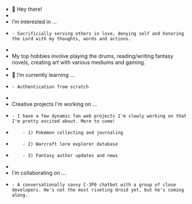 - 👋 Hey there!
- 
- I’m interested in ... 
-     - Sacrificially serving others in love, denying self and honoring the Lord with my thoughts, words and actions.
- 
- My top hobbies involve playing the drums, reading/writing fantasy novels, creating art with various mediums and gaming.
-      
- 🌱 I’m currently learning ... 
-     - Authentication from scratch
- 
- Creative projects I'm working on ... 
-     - I have a few dynamic fan web projects I'm slowly working on that I'm pretty excited about. More to come!
-         - 1) Pokémon collecting and journaling
-         - 2) Warcraft lore explorer database
-         - 3) Fantasy author updates and news
-      
- I’m collaborating on ... 
-     - A conversationally savvy C-3P0 chatbot with a group of close developers. He's not the most riveting droid yet, but he's coming along.

<!---
HonorableAnomaly/HonorableAnomaly is a ✨ special ✨ repository because its `README.md` (this file) appears on your GitHub profile.
You can click the Preview link to take a look at your changes.
--->
